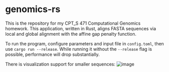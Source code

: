 # genomics-rs

This is the repository for my CPT_S 471 Computational Genomics homework. This application, written in Rust, aligns FASTA sequences via local and global alignment with the affine gap penalty function.

To run the program, configure parameters and input file in `config.toml`, then use `cargo run --release`. While running it without the `--release` flag is possible, performance will drop substantially.

There is visualization support for smaller sequences:
![image](https://github.com/user-attachments/assets/57e57f96-cc44-43c0-821f-5e6b3839a84a)
